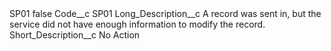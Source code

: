 <?xml version="1.0" encoding="UTF-8"?>
<CustomMetadata xmlns="http://soap.sforce.com/2006/04/metadata" xmlns:xsi="http://www.w3.org/2001/XMLSchema-instance" xmlns:xsd="http://www.w3.org/2001/XMLSchema">
    <label>SP01</label>
    <protected>false</protected>
    <values>
        <field>Code__c</field>
        <value xsi:type="xsd:string">SP01</value>
    </values>
    <values>
        <field>Long_Description__c</field>
        <value xsi:type="xsd:string">A record was sent in, but the service did not have enough information to modify the record.</value>
    </values>
    <values>
        <field>Short_Description__c</field>
        <value xsi:type="xsd:string">No Action</value>
    </values>
</CustomMetadata>
